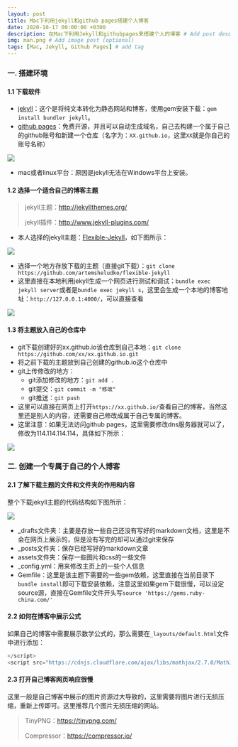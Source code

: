 ```yaml
---
layout: post
title: Mac下利用jekyll和github pages搭建个人博客
date: 2020-10-17 00:00:00 +0300
description: 在Mac下利用Jekyll和githubpages来搭建个人的博客 # Add post description (optional)
img: man.png # Add image post (optional)
tags: [Mac, Jekyll, Github Pages] # add tag
---
```


### 一. 搭建环境

#### 1.1 下载软件

* [jekyll](https://www.jekyll.com.cn/)：这个是将纯文本转化为静态网站和博客，使用gem安装下载：`gem install bundler jekyll`。
* [github pages]()：免费开源，并且可以自动生成域名，自己去构建一个属于自己的github账号和新建一个仓库（名字为：`XX.github.io`，这里`XX`就是你自己的账号名称）

![](https://tva1.sinaimg.cn/large/007S8ZIlgy1gjs9dyt6cwj31lk0gigp9.jpg)

* mac或者linux平台：原因是jekyll无法在Windows平台上安装。

#### 1.2 选择一个适合自己的博客主题

> jekyll主题：http://jekyllthemes.org/
>
> jekyll插件：http://www.jekyll-plugins.com/

* 本人选择的jekyll主题：[Flexible-Jekyll](https://github.com/artemsheludko/flexible-jekyll)，如下图所示：

![](https://tva1.sinaimg.cn/large/007S8ZIlgy1gjs9xls4u4j31b40om7du.jpg)

* 选择一个地方存放下载的主题（直接git下载）：`git clone https://github.com/artemsheludko/flexible-jekyll `
* 这里直接在本地利用jekyll生成一个网页进行测试和调试：`bundle exec jekyll server`或者是`bundle exec jekyll s`，这里会生成一个本地的博客地址：`http://127.0.0.1:4000/`，可以直接查看

![](https://tva1.sinaimg.cn/large/007S8ZIlgy1gjsa7qt24yj31d40fuk2x.jpg)

#### 1.3 将主题放入自己的仓库中

* git下载创建好的xx.github.io该仓库到自己本地：`git clone https://github.com/xx/xx.github.io.git`
* 将之前下载的主题放到自己创建的github.io这个仓库中
* git上传修改的地方：
  * git添加修改的地方：`git add .`
  * git提交：`git commit -m "修改"`
  * git推送：`git push`
* 这里可以直接在网页上打开`https://xx.github.io/`查看自己的博客，当然这里还是别人的内容，还需要自己修改成属于自己专属的博客。
* 这里注意：如果无法访问github pages，这里需要修改dns服务器就可以了，修改为114.114.114.114，具体如下所示：

![](https://tva1.sinaimg.cn/large/007S8ZIlgy1gjs9wjy9fwj30db0gcjrz.jpg)

### 二. 创建一个专属于自己的个人博客

#### 2.1 了解下载主题的文件和文件夹的作用和内容

整个下载jekyll主题的代码结构如下图所示：

![](https://tva1.sinaimg.cn/large/007S8ZIlgy1gjsa15n5gsj30bq0l0ta3.jpg)

* _drafts文件夹：主要是存放一些自己还没有写好的markdown文档，这里是不会在网页上展示的，但是没有写完的却可以通过git来保存
* _posts文件夹：保存已经写好的markdown文章
* assets文件夹：保存一些图片和css的一些文件
* _config.yml：用来修改主页上的一些个人信息
* Gemfile：这里是该主题下需要的一些gem依赖，这里直接在当前目录下`bundle install`即可下载安装依赖，注意这里如果gem下载很慢，可以设定source源，直接在Gemfile文件开头写`source 'https://gems.ruby-china.com/'`

#### 2.2 如何在博客中展示公式

如果自己的博客中需要展示数学公式的，那么需要在`_layouts/default.html`文件中进行添加：

```js
</script>
<script src="https://cdnjs.cloudflare.com/ajax/libs/mathjax/2.7.0/MathJax.js?config=TeX-AMS-MML_HTMLorMML" type="text/javascript"></script>
```

#### 2.3 打开自己博客网页响应很慢

这里一般是自己博客中展示的图片资源过大导致的，这里需要将图片进行无损压缩，重新上传即可。这里推荐几个图片无损压缩的网站。

> TinyPNG：https://tinypng.com/
>
> Compressor：https://compressor.io/

